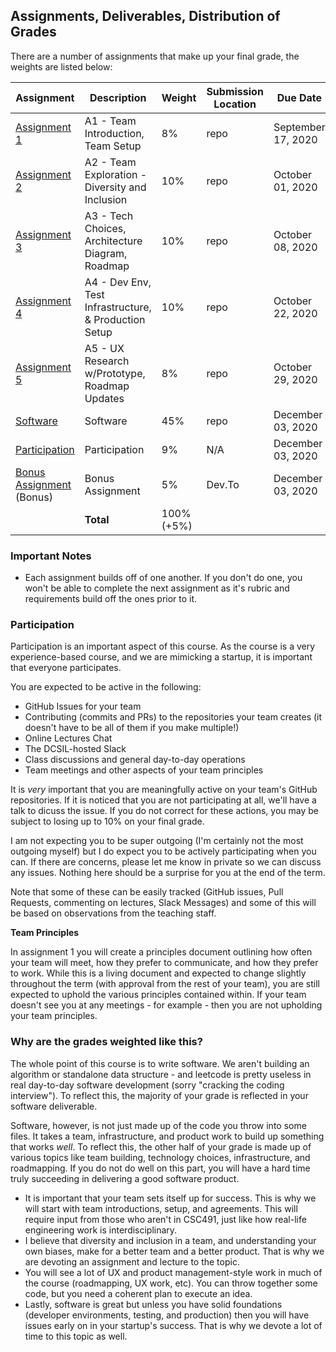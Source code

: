 Assignments, Deliverables, Distribution of Grades
---

There are a number of assignments that make up your final grade, the weights are listed below:

<!-- OVERVIEW START -->

| Assignment | Description | Weight | Submission Location | Due Date |
| --- | --- | --- | --- | --- |
| [Assignment 1](/assignments/a1.md)  | A1 - Team Introduction, Team Setup | 8% | repo | September 17, 2020 |
| [Assignment 2](/assignments/a2.md)  | A2 - Team Exploration - Diversity and Inclusion | 10% | repo | October 01, 2020 |
| [Assignment 3](/assignments/a3.md)  | A3 - Tech Choices, Architecture Diagram, Roadmap | 10% | repo | October 08, 2020 |
| [Assignment 4](/assignments/a4.md)  | A4 - Dev Env, Test Infrastructure, & Production Setup | 10% | repo | October 22, 2020 |
| [Assignment 5](/assignments/a5.md)  | A5 - UX Research w/Prototype, Roadmap Updates | 8% | repo | October 29, 2020 |
| [Software](/assignments/a6.md)  | Software | 45% | repo | December 03, 2020 |
| [Participation](/assignments/README.md)  | Participation | 9% | N/A | December 03, 2020 |
| [Bonus Assignment](/assignments/bonus.md) (Bonus) | Bonus Assignment | 5% | Dev.To | December 03, 2020 |
| | **Total** | 100% (+5%) | | |

<!-- OVERVIEW END -->

### Important Notes

- Each assignment builds off of one another. If you don't do one, you won't be able to complete the next assignment as it's rubric and requirements build off the ones prior to it.

### Participation

Participation is an important aspect of this course. As the course is a very experience-based course, and we are mimicking a startup, it is important that everyone participates.

You are expected to be active in the following:

- GitHub Issues for your team
- Contributing (commits and PRs) to the repositories your team creates (it doesn't have to be all of them if you make multiple!)
- Online Lectures Chat
- The DCSIL-hosted Slack
- Class discussions and general day-to-day operations
- Team meetings and other aspects of your team principles

It is _very_ important that you are meaningfully active on your team's GitHub repositories. If it is noticed that you are not participating at all, we'll have a talk to dicuss the issue. If you do not correct for these actions, you may be subject to losing up to 10% on your final grade.

I am not expecting you to be super outgoing (I'm certainly not the most outgoing myself) but I do expect you to be actively participating when you can. If there are concerns, please let me know in private so we can discuss any issues. Nothing here should be a surprise for you at the end of the term.

Note that some of these can be easily tracked (GitHub issues, Pull Requests, commenting on lectures, Slack Messages) and some of this will be based on observations from the teaching staff.

**Team Principles**

In assignment 1 you will create a principles document outlining how often your team will meet, how they prefer to communicate, and how they prefer to work. While this is a living document and expected to change slightly throughout the term (with approval from the rest of your team), you are still expected to uphold the various principles contained within. If your team doesn't see you at any meetings - for example - then you are not upholding your team principles.

### Why are the grades weighted like this?

The whole point of this course is to write software. We aren't building an algorithm or standalone data structure - and leetcode is pretty useless in real day-to-day software development (sorry "cracking the coding interview"). To reflect this, the majority of your grade is reflected in your software deliverable.

Software, however, is not just made up of the code you throw into some files. It takes a team, infrastructure, and product work to build up something that works _well_. To reflect this, the other half of your grade is made up of various topics like team building, technology choices, infrastructure, and roadmapping. If you do not do well on this part, you will have a hard time truly succeeding in delivering a good software product.

- It is important that your team sets itself up for success. This is why we will start with team introductions, setup, and agreements. This will require input from those who aren't in CSC491, just like how real-life engineering work is interdisciplinary.
- I believe that diversity and inclusion in a team, and understanding your own biases, make for a better team and a better product. That is why we are devoting an assignment and lecture to the topic.
- You will see a lot of UX and product management-style work in much of the course (roadmapping, UX work, etc). You can throw together some code, but you need a coherent plan to execute an idea.
- Lastly, software is great but unless you have solid foundations (developer environments, testing, and production) then you will have issues early on in your startup's success. That is why we devote a lot of time to this topic as well.
